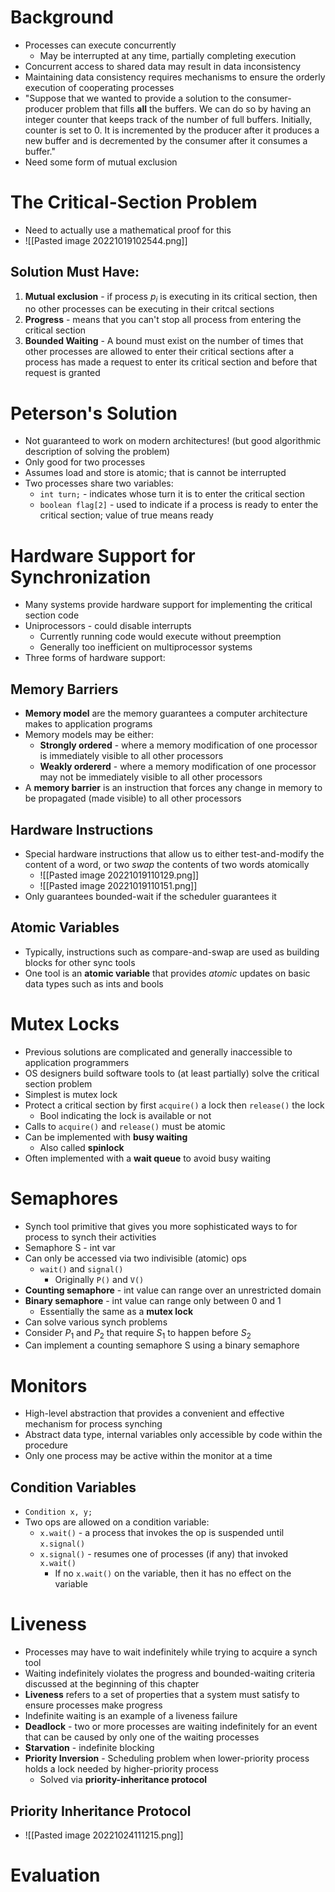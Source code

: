 # Background
- Processes can execute concurrently
	- May be interrupted at any time, partially completing execution
- Concurrent access to shared data may result in data inconsistency
- Maintaining data consistency requires mechanisms to ensure the orderly execution of cooperating processes
- "Suppose that we wanted to provide a solution to the consumer-producer problem that fills **all** the buffers. We can do so by having an integer counter that keeps track of the number of full buffers. Initially, counter is set to 0. It is incremented by the producer after it produces a new buffer and is decremented by the consumer after it consumes a buffer."
- Need some form of mutual exclusion
# The Critical-Section Problem
- Need to actually use a mathematical proof for this
- ![[Pasted image 20221019102544.png]]
## Solution Must Have:
1. **Mutual exclusion** - if process $p_i$ is executing in its critical section, then no other processes can be executing in their critcal sections
2. **Progress** - means that you can't stop all process from entering the critical section
3. **Bounded Waiting** - A bound must exist on the number of times that other processes are allowed to enter their critical sections after a process has made a request to enter its critical section and before that request is granted
# Peterson's Solution
- Not guaranteed to work on modern architectures! (but good algorithmic description of solving the problem)
- Only good for two processes
- Assumes load and store is atomic; that is cannot be interrupted
- Two processes share two variables:
	- `int turn;` - indicates whose turn it is to enter the critical section
	- `boolean flag[2]` - used to indicate if a process is ready to enter the critical section; value of true means ready
# Hardware Support for Synchronization
- Many systems provide hardware support for implementing the critical section code
- Uniprocessors - could disable interrupts
	- Currently running code would execute without preemption
	- Generally too inefficient on multiprocessor systems
- Three forms of hardware support:
## Memory Barriers
- **Memory model** are the memory guarantees a computer architecture makes to application programs
- Memory models may be either:
	- **Strongly ordered** - where a memory modification of one processor is immediately visible to all other processors
	- **Weakly ordererd** - where a memory modification of one processor may not be immediately visible to all other processors
- A **memory barrier** is an instruction that forces any change in memory to be propagated (made visible) to all other processors
## Hardware Instructions
- Special hardware instructions that allow us to either test-and-modify the content of a word, or two *swap* the contents of two words atomically
	- ![[Pasted image 20221019110129.png]]
	- ![[Pasted image 20221019110151.png]]
- Only guarantees bounded-wait if the scheduler guarantees it
## Atomic Variables
- Typically, instructions such as compare-and-swap are used as building blocks for other sync tools
- One tool is an **atomic variable** that provides *atomic* updates on basic data types such as ints and bools
# Mutex Locks
- Previous solutions are complicated and generally inaccessible to application programmers
- OS designers build software tools to (at least partially) solve the critical section problem
- Simplest is mutex lock
- Protect a critical section by first `acquire()` a lock then `release()` the lock
	- Bool indicating the lock is available or not
- Calls to `acquire()` and `release()` must be atomic
- Can be implemented with **busy waiting**
	- Also called **spinlock**
- Often implemented with a **wait queue** to avoid busy waiting
# Semaphores
- Synch tool primitive that gives you more sophisticated ways to for process to synch their activities
- Semaphore S - int var
- Can only be accessed via two indivisible (atomic) ops
	- `wait()` and `signal()`
		- Originally `P()` and `V()`
- **Counting semaphore** - int value can range over an unrestricted domain
- **Binary semaphore** - int value can range only between 0 and 1
	- Essentially the same as a **mutex lock**
- Can solve various synch problems
- Consider $P_1$ and $P_2$ that require $S_1$ to happen before $S_2$ 
- Can implement a counting semaphore S using a binary semaphore
# Monitors
- High-level abstraction that provides a convenient and effective mechanism for process synching
- Abstract data type, internal variables only accessible by code within the procedure
- Only one process may be active within the monitor at a time
## Condition Variables
- `Condition x, y;`
- Two ops are allowed on a condition variable:
	- `x.wait()` - a process that invokes the op is suspended until `x.signal()`
	- `x.signal()` - resumes one of processes (if any) that invoked `x.wait()`
		- If no `x.wait()` on the variable, then it has no effect on the variable
# Liveness
- Processes may have to wait indefinitely while trying to acquire a synch tool
- Waiting indefinitely violates the progress and bounded-waiting criteria discussed at the beginning of this chapter
- **Liveness** refers to a set of properties that a system must satisfy to ensure processes make progress
- Indefinite waiting is an example of a liveness failure
- **Deadlock** - two or more processes are waiting indefinitely for an event that can be caused by only one of the waiting processes
- **Starvation** - indefinite blocking
- **Priority Inversion** - Scheduling problem when lower-priority process holds a lock needed by higher-priority process
	- Solved via **priority-inheritance protocol**
## Priority Inheritance Protocol
- ![[Pasted image 20221024111215.png]]
# Evaluation